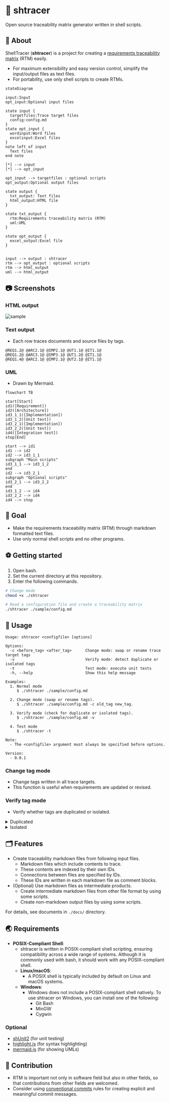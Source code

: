 # 🐚 shtracer

Open source traceability matrix generator written in shell scripts.

## 🚩 About

ShellTracer (**shtracer**) is a project for creating a [requirements traceability matrix](https://en.wikipedia.org/wiki/Traceability_matrix) (RTM) easily.

* For maximum extensibility and easy version control, simplify the input/output files as text files.
* For portability, use only shell scripts to create RTMs.

```mermaid
stateDiagram

input:Input
opt_input:Optional input files

state input {
  targetfiles:Trace target files
  config:config.md
}
state opt_input {
  wordinput:Word files
  excelinput:Excel files
}
note left of input
  Text files
end note

[*] --> input
[*] --> opt_input

opt_input --> targetfiles : optional scripts
opt_output:Optional output files

state output {
  txt_output: Text files
  html_output:HTML file
}

state txt_output {
  rtm:Requirements traceability matrix (RTM)
  uml:UML
}

state opt_output {
  excel_output:Excel file
}


input --> output : shtracer
rtm --> opt_output : optional scripts
rtm --> html_output
uml --> html_output

```

## 📷 Screenshots

### HTML output

![sample](./docs/img/sample.png)

### Text output

* Each row traces documents and source files by tags.

```text
@REQ1.2@ @ARC2.1@ @IMP2.1@ @UT1.1@ @IT1.1@
@REQ1.2@ @ARC3.1@ @IMP3.1@ @UT1.2@ @IT1.1@
@REQ1.4@ @ARC2.1@ @IMP2.1@ @UT2.1@ @IT1.1@
```
### UML

* Drawn by Mermaid.

```mermaid
flowchart TB

start[Start]
id1([Requirement])
id2([Architecture])
id3_1_1([Implementation])
id3_1_2([Unit test])
id3_2_1([Implementation])
id3_2_2([Unit test])
id4([Integration test])
stop[End]

start --> id1
id1 --> id2
id2 --> id3_1_1
subgraph "Main scripts"
id3_1_1 --> id3_1_2
end
id2 --> id3_2_1
subgraph "Optional scripts"
id3_2_1 --> id3_2_2
end
id3_1_2 --> id4
id3_2_2 --> id4
id4 --> stop
```

## 🥅 Goal

* Make the requirements traceability matrix (RTM) through markdown formatted text files.
* Use only normal shell scripts and no other programs.

## ⚽ Getting started

1. Open bash.
1. Set the current directory at this repository.
1. Enter the following commands.

```bash
# Change mode
chmod +x ./shtracer

# Read a configuration file and create a traceability matrix
./shtracer ./sample/config.md
```

## 🚀 Usage

```text
Usage: shtracer <configfile> [options]

Options:
  -c <before_tag> <after_tag>      Change mode: swap or rename trace target tags
  -v                               Verify mode: detect duplicate or isolated tags
  -t                               Test mode: execute unit tests
  -h, --help                       Show this help message

Examples:
  1. Normal mode
     $ ./shtracer ./sample/config.md

  2. Change mode (swap or rename tags).
     $ ./shtracer ./sample/config.md -c old_tag new_tag.

  3. Verify mode (check for duplicate or isolated tags).
     $ ./shtracer ./sample/config.md -v

  4. Test mode
     $ ./shtracer -t

Note:
  - The <configfile> argument must always be specified before options.

Version:
  - 0.0.1
```

### Change tag mode

* Change tags written in all trace targets.
* This function is useful when requirements are updated or revised.

### Verify tag mode

* Verify whether tags are duplicated or isolated.

<details>
<summary>Duplicated</summary>

#### Duplicated

```markdown
<!-- in file1 -->
<!-- @TAG1@ -->
## TEST TARGET 1
```

```markdown
<!-- in file2 -->
<!-- @TAG1@ -->
## TEST TARGET 2
```

</details>

<details>
<summary>Isolated</summary>

#### Isolated

```markdown
<!-- in file1 -->
<!-- @TAG1@ -->
## TEST TARGET 1
```

* Except for this, `@TAG1@` never appears in the trace targets.

</details>

## 🗂️ Features

* Create traceability markdown files from following input files.
  * Markdown files which include contents to trace.
  * These contents are indexed by their own IDs.
  * Connections between files are specified by IDs.
  * These IDs are written in each markdown file as comment blocks.
* (Optional) Use markdown files as intermediate products.
  * Create intermediate markdown files from other file format by using some scripts.
  * Create non-markdown output files by using some scripts.

For details, see documents in `./docs/` directory.

## 🌏 Requirements

* **POSIX-Compliant Shell**:
  * shtracer is written in POSIX-compliant shell scripting, ensuring compatibility across a wide range of systems. Although it is commonly used with bash, it should work with any POSIX-compliant shell.
  * **Linux/macOS**:
    * A POSIX shell is typically included by default on Linux and macOS systems.
  * **Windows**:
    * Windows does not include a POSIX-compliant shell natively. To use shtracer on Windows, you can install one of the following:
      * Git Bash
      * MinGW
      * Cygwin

### Optional

* [shUnit2](https://github.com/kward/shunit2) (for unit testing)
* [highlight.js](https://highlightjs.org/) (for syntax highlighting)
* [mermaid.js](https://mermaid.js.org/) (for showing UMLs)

## 📝 Contribution

* RTM is important not only in software field but also in other fields, so that contributions from other fields are welcomed.
* Consider using [conventional commits](https://www.conventionalcommits.org/en/v1.0.0/) rules for creating explicit and meaningful commit messages.

